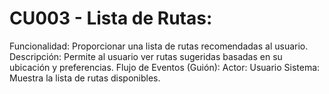 # CU003 - Lista de Rutas:
Funcionalidad: Proporcionar una lista de rutas recomendadas al usuario.
Descripción: Permite al usuario ver rutas sugeridas basadas en su ubicación y preferencias.
Flujo de Eventos (Guión):
Actor: Usuario
Sistema: Muestra la lista de rutas disponibles.

